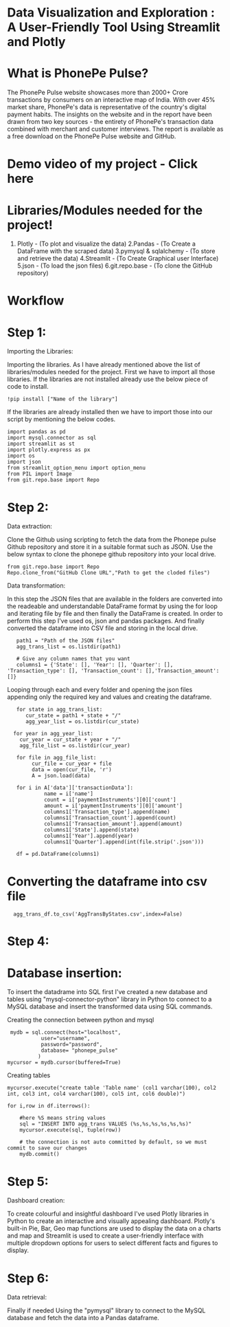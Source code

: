 # Data Visualization and Exploration : A User-Friendly Tool Using Streamlit and Plotly

# What is PhonePe Pulse?

The PhonePe Pulse website showcases more than 2000+ Crore transactions by consumers on an interactive map of India. With over 45% market share, PhonePe's data is representative of the country's digital payment habits. The insights on the website and in the report have been drawn from two key sources - the entirety of PhonePe's transaction data combined with merchant and customer interviews. The report is available as a free download on the PhonePe Pulse website and GitHub.

# Demo video of my project - Click here

# Libraries/Modules needed for the project!

1. Plotly - (To plot and visualize the data)
2.Pandas - (To Create a DataFrame with the scraped data)
3.pymysql & sqlalchemy - (To store and retrieve the data)
4.Streamlit - (To Create Graphical user Interface)
5.json - (To load the json files)
6.git.repo.base - (To clone the GitHub repository)

# Workflow

# Step 1:

Importing the Libraries:

Importing the libraries. As I have already mentioned above the list of libraries/modules needed for the project. First we have to import all those libraries. If the libraries are not installed already use the below piece of code to install.

    !pip install ["Name of the library"]
    
If the libraries are already installed then we have to import those into our script by mentioning the below codes.

    import pandas as pd
    import mysql.connector as sql
    import streamlit as st
    import plotly.express as px
    import os
    import json
    from streamlit_option_menu import option_menu
    from PIL import Image
    from git.repo.base import Repo

# Step 2:

Data extraction:

Clone the Github using scripting to fetch the data from the Phonepe pulse Github repository and store it in a suitable format such as JSON. Use the below syntax to clone the phonepe github repository into your local drive.

    from git.repo.base import Repo
    Repo.clone_from("GitHub Clone URL","Path to get the cloded files")
    
Data transformation:

In this step the JSON files that are available in the folders are converted into the readeable and understandable DataFrame format by using the for loop and iterating file by file and then finally the DataFrame is created. In order to perform this step I've used os, json and pandas packages. And finally converted the dataframe into CSV file and storing in the local drive.   

       path1 = "Path of the JSON files"
       agg_trans_list = os.listdir(path1)

       # Give any column names that you want
       columns1 = {'State': [], 'Year': [], 'Quarter': [], 'Transaction_type': [], 'Transaction_count': [],'Transaction_amount': []}

Looping through each and every folder and opening the json files appending only the required key and values and creating the dataframe.    
  
       for state in agg_trans_list:
          cur_state = path1 + state + "/"
          agg_year_list = os.listdir(cur_state)

      for year in agg_year_list:
        cur_year = cur_state + year + "/"
        agg_file_list = os.listdir(cur_year)

       for file in agg_file_list:
            cur_file = cur_year + file
            data = open(cur_file, 'r')
            A = json.load(data)

       for i in A['data']['transactionData']:
                name = i['name']
                count = i['paymentInstruments'][0]['count']
                amount = i['paymentInstruments'][0]['amount']
                columns1['Transaction_type'].append(name)
                columns1['Transaction_count'].append(count)
                columns1['Transaction_amount'].append(amount)
                columns1['State'].append(state)
                columns1['Year'].append(year)
                columns1['Quarter'].append(int(file.strip('.json')))
            
       df = pd.DataFrame(columns1)
       
# Converting the dataframe into csv file

      agg_trans_df.to_csv('AggTransByStates.csv',index=False)

# Step 4:

# Database insertion:

To insert the datadrame into SQL first I've created a new database and tables using "mysql-connector-python" library in Python to connect to a MySQL database and insert the transformed data using SQL commands.

Creating the connection between python and mysql

     mydb = sql.connect(host="localhost",
               user="username",
               password="password",
               database= "phonepe_pulse"
              )
    mycursor = mydb.cursor(buffered=True)
    
Creating tables

    mycursor.execute("create table 'Table name' (col1 varchar(100), col2 int, col3 int, col4 varchar(100), col5 int, col6 double)")

    for i,row in df.iterrows():
    
        #here %S means string values 
        sql = "INSERT INTO agg_trans VALUES (%s,%s,%s,%s,%s,%s)"
        mycursor.execute(sql, tuple(row))
        
        # the connection is not auto committed by default, so we must commit to save our changes
        mydb.commit()
# Step 5:

Dashboard creation:

To create colourful and insightful dashboard I've used Plotly libraries in Python to create an interactive and visually appealing dashboard. Plotly's built-in Pie, Bar, Geo map functions are used to display the data on a charts and map and Streamlit is used to create a user-friendly interface with multiple dropdown options for users to select different facts and figures to display.

# Step 6:

Data retrieval:

Finally if needed Using the "pymysql" library to connect to the MySQL database and fetch the data into a Pandas dataframe.   
